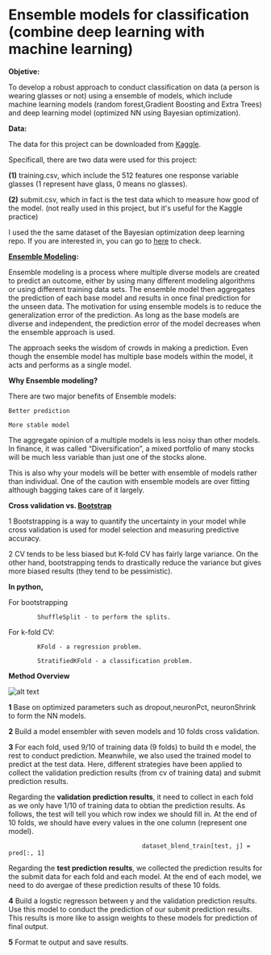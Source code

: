 # Ensemble models for classification (combine deep learning with machine learning)

**Objetive:**

To develop a robust approach to conduct classification on data (a person is wearing glasses or not) using a ensemble of models, 
which include machine learning models (random forest,Gradient Boosting and Extra Trees) and deep learning model (optimized NN using Bayesian optimization).

**Data:**

The data for this project can be downloaded from [Kaggle](https://www.kaggle.com/c/applications-of-deep-learningwustl-spring-2020).

Specificall, there are two data were used for this project:

 **(1)** training.csv, which include the 512 features one response variable glasses (1 represent have glass, 0 means no glasses).
 
 **(2)** submit.csv, which in fact is the test data which to measure how good of the model. (not really used in this project, but it's useful
 for the Kaggle practice)
 
 I used the the same dataset of the Bayesian optimization deep learning repo. If you are interested in, you can go to [here](https://github.com/tankwin08/Bayesian_optimization_deep_learning) to check.

**[Ensemble Modeling](https://www.sciencedirect.com/topics/computer-science/ensemble-modeling):**

Ensemble modeling is a process where multiple diverse models are created to predict an outcome, either by using many different modeling algorithms or using different 
training data sets. The ensemble model then aggregates the prediction of each base model and results in once final prediction for the unseen data. 
The motivation for using ensemble models is to reduce the generalization error of the prediction. As long as the base models are diverse and independent, 
the prediction error of the model decreases when the ensemble approach is used. 

The approach seeks the wisdom of crowds in making a prediction. Even though the ensemble model has multiple base models within the model, 
it acts and performs as a single model. 

**Why Ensemble modeling?**

There are two major benefits of Ensemble models:

	Better prediction

	More stable model

The aggregate opinion of a multiple models is less noisy than other models. 
In finance, it was called “Diversification”,  a mixed portfolio of many stocks will be much less variable than just one of the stocks alone. 

This is also why your models will be better with ensemble of models rather than individual. 
One of the caution with ensemble models are over fitting although bagging takes care of it largely.


**Cross validation vs. [Bootstrap](https://stats.stackexchange.com/questions/18348/differences-between-cross-validation-and-bootstrapping-to-estimate-the-predictio)**

1 Bootstrapping is a way to quantify the uncertainty in your model while cross validation is used for model selection and measuring predictive accuracy.

2 CV tends to be less biased but K-fold CV has fairly large variance. On the other hand, bootstrapping tends to drastically reduce the variance 
   but gives more biased results (they tend to be pessimistic). 
 

**In python,** 

For bootstrapping 

            ShuffleSplit - to perform the splits. 

For k-fold CV:  

			KFold - a regression problem. 
			
            StratifiedKFold - a classification problem.



**Method Overview**

![alt text](https://github.com/tankwin08/ensemble-models-ML-DL-/blob/master/img/ensemble_models.png)

**1** Base on optimized parameters such as dropout,neuronPct, neuronShrink to form the NN models.

**2** Build a model ensembler with seven models and 10 folds cross validation.

**3** For each fold, used 9/10 of training data (9 folds) to build th
e model, the rest to conduct prediction. Meanwhile, we also used the trained model to predict at the test data. Here, different strategies have been applied to collect the validation prediction results (from cv of training data) and submit prediction results. 

Regarding the **validation prediction results**, it need to collect in each fold as we only have 1/10 of training data to obtian the prediction results. As follows, the test will tell you which row index we should fill in. At the end of 10 folds, we should have every values in the one column (represent one model).
```    
                                     dataset_blend_train[test, j] = pred[:, 1]
```
Regarding the **test prediction results**, we collected the prediction results for the submit data for each fold and each model. At the end of each model, we need to do avergae of these prediction results of these 10 folds.

**4** Build a logstic regresson between y and the validation prediction results. Use this model to conduct the prediction of our submit prediction results. This results is more like to assign weights to these models for prediction of final output.

**5** Format te output and save results.




